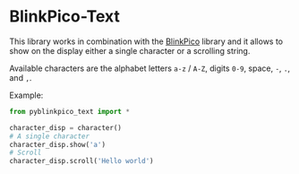 # BlinkPico-Text

This library works in combination with the [BlinkPico](https://github.com/ID220/BlinkPico) library and it allows to show on the display either a single character or a scrolling string.

Available characters are the alphabet letters `a-z` / `A-Z`, digits `0-9`, space, `-`, `.`, and `,`.

Example:

```python
from pyblinkpico_text import *

character_disp = character()
# A single character
character_disp.show('a')
# Scroll
character_disp.scroll('Hello world')
```
